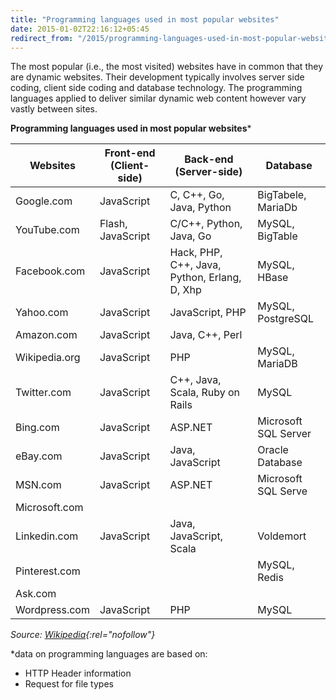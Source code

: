 ```yaml
---
title: "Programming languages used in most popular websites"
date: 2015-01-02T22:16:12+05:45
redirect_from: "/2015/programming-languages-used-in-most-popular-websites/"
---
```


The most popular (i.e., the most visited) websites have in common that they are dynamic websites. Their development typically involves server side coding, client side coding and database technology. The programming languages applied to deliver similar dynamic web content however vary vastly between sites.

**Programming languages used in most popular websites***

| Websites      | Front-end (Client-side) | Back-end (Server-side)                      | Database            |
|---------------|-------------------------|---------------------------------------------|---------------------|
|Google.com     |JavaScript               |C, C++, Go, Java, Python                     |BigTabele, MariaDb   |
|YouTube.com    |Flash, JavaScript        |C/C++, Python, Java, Go                      |MySQL, BigTable      |
|Facebook.com   |JavaScript               |Hack, PHP, C++, Java, Python, Erlang, D, Xhp |MySQL, HBase         |
|Yahoo.com      |JavaScript               |JavaScript, PHP                              |MySQL, PostgreSQL    |
|Amazon.com     |JavaScript               |Java, C++, Perl                              |                     |
|Wikipedia.org  |JavaScript               |PHP                                          |MySQL, MariaDB       |
|Twitter.com    |JavaScript               |C++, Java, Scala, Ruby on Rails              |MySQL                |
|Bing.com       |JavaScript               |ASP.NET                                      |Microsoft SQL Server |
|eBay.com       |JavaScript               |Java, JavaScript                             |Oracle Database      |
|MSN.com        |JavaScript               |ASP.NET                                      |Microsoft SQL Serve  |
|Microsoft.com  |                         |                                             |                     |
|Linkedin.com   |JavaScript               |Java, JavaScript, Scala                      |Voldemort            |
|Pinterest.com  |                         |                                             |MySQL, Redis         |
|Ask.com        |                         |                                             |                     |
|Wordpress.com  |JavaScript               |PHP                                          |MySQL                |

*Source: [Wikipedia](http://en.wikipedia.org/wiki/Programming_languages_used_in_most_popular_websites){:rel="nofollow"}*

*data on programming languages are based on:

* HTTP Header information
* Request for file types
